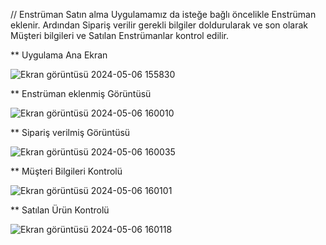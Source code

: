 // Enstrüman Satın alma Uygulamamız da isteğe bağlı öncelikle Enstrüman eklenir. Ardından Sipariş verilir gerekli bilgiler doldurularak ve son olarak Müşteri bilgileri ve Satılan Enstrümanlar kontrol edilir.

** Uygulama Ana Ekran

![Ekran görüntüsü 2024-05-06 155830](https://github.com/YusufSural/Muzik-Enstruman-Yonetimi-11/assets/84929731/1dce3978-1141-45e7-8fd1-2f83fe8f3ac7)

** Enstrüman eklenmiş Görüntüsü

![Ekran görüntüsü 2024-05-06 160010](https://github.com/YusufSural/Muzik-Enstruman-Yonetimi-11/assets/84929731/26de1b44-128d-4f6e-a348-36cbf2f44c34)

** Sipariş verilmiş Görüntüsü

![Ekran görüntüsü 2024-05-06 160035](https://github.com/YusufSural/Muzik-Enstruman-Yonetimi-11/assets/84929731/e04d1a1b-41b0-43af-87c8-4d76c943340f)

** Müşteri Bilgileri Kontrolü

![Ekran görüntüsü 2024-05-06 160101](https://github.com/YusufSural/Muzik-Enstruman-Yonetimi-11/assets/84929731/27d01334-ea68-4ff3-871d-e41158eb1851)

** Satılan Ürün Kontrolü

![Ekran görüntüsü 2024-05-06 160118](https://github.com/YusufSural/Muzik-Enstruman-Yonetimi-11/assets/84929731/63a465bd-9ced-4fc0-bd49-41f36c1f4135)
